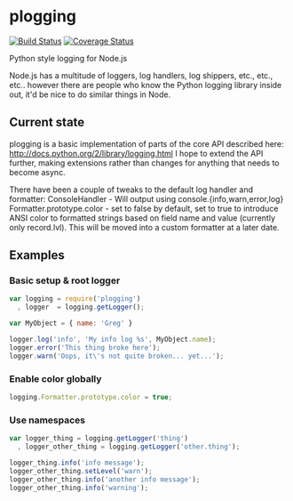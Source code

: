 # plogging

[![Build Status](https://travis-ci.org/GothAck/plogging.png?branch=master)](https://travis-ci.org/GothAck/plogging)
[![Coverage Status](https://coveralls.io/repos/GothAck/plogging/badge.png?branch=master)](https://coveralls.io/r/GothAck/plogging?branch=master)

Python style logging for Node.js

Node.js has a multitude of loggers, log handlers, log shippers, etc., etc., etc.. however there are people who know the Python logging library inside out, it'd be nice to do similar things in Node.

## Current state

plogging is a basic implementation of parts of the core API described here: http://docs.python.org/2/library/logging.html
I hope to extend the API further, making extensions rather than changes for anything that needs to become async.

There have been a couple of tweaks to the default log handler and formatter:
ConsoleHandler - Will output using console.{info,warn,error,log}
Formatter.prototype.color - set to false by default, set to true to introduce ANSI color to formatted strings based on field name and value (currently only record.lvl). This will be moved into a custom formatter at a later date.

## Examples

### Basic setup & root logger

```javascript
var logging = require('plogging')
  , logger  = logging.getLogger();

var MyObject = { name: 'Greg' }

logger.log('info', 'My info log %s', MyObject.name);
logger.error('This thing broke here');
logger.warn('Oops, it\'s not quite broken... yet...');
```

### Enable color globally

```javascript
logging.Formatter.prototype.color = true;
```

### Use namespaces
```javascript
var logger_thing = logging.getLogger('thing')
  , logger_other_thing = logging.getLogger('other.thing');

logger_thing.info('info message');
logger_other_thing.setLevel('warn');
logger_other_thing.info('another info message');
logger_other_thing.info('warning');
```
